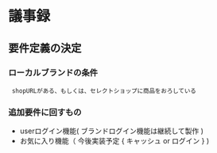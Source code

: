# 議事録

## 要件定義の決定
### ローカルブランドの条件
```
 shopURLがある、もしくは、セレクトショップに商品をおろしている
```
### 追加要件に回すもの
- userログイン機能( ブランドログイン機能は継続して製作 )
- お気に入り機能（  今後実装予定 { キャッシュ or ログイン } )